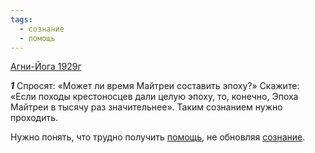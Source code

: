 ```yaml
---
tags:
  - сознание
  - помощь
---
```


[Агни-Йога 1929г](/agni/1929)

___1___
Спросят: «Может ли время Майтреи составить эпоху?» Скажите: «Если походы крестоносцев дали целую эпоху, то, конечно, Эпоха Майтреи в тысячу раз значительнее». Таким сознанием нужно проходить.   

Нужно понять, что трудно получить [помощь](/tag/#помощь), не обновляя [сознание](/tag/#сознание).